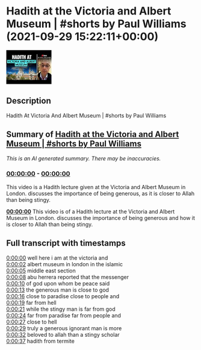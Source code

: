 # Hadith at the Victoria and Albert Museum | #shorts by Paul Williams (2021-09-29 15:22:11+00:00)

![alt Hadith at the Victoria and Albert Museum | #shorts by Paul Williams](rvwgmw8qk3I.jpg "Hadith at the Victoria and Albert Museum | #shorts by Paul Williams")

## Description

Hadith At Victoria And Albert Museum | #shorts by Paul Williams

## Summary of [Hadith at the Victoria and Albert Museum | #shorts by Paul Williams](https://www.youtube.com/watch?v=rvwgmw8qk3I)


*This is an AI generated summary. There may be inaccuracies. [](/)*

### [00:00:00](https://www.youtube.com/watch?v=rvwgmw8qk3I&t=0) - [00:00:00](https://www.youtube.com/watch?v=rvwgmw8qk3I&t=0)

This video is a Hadith lecture given at the Victoria and Albert Museum in London. discusses the importance of being generous, as it is closer to Allah than being stingy.

**[00:00:00](https://www.youtube.com/watch?v=rvwgmw8qk3I&t=0)** This video is of a Hadith lecture at the Victoria and Albert Museum in London. discusses the importance of being generous and how it is closer to Allah than being stingy.

## Full transcript with timestamps

[0:00:00](https://youtu.be/rvwgmw8qk3I?t=0) well here i am at the victoria and  
[0:00:02](https://youtu.be/rvwgmw8qk3I?t=2) albert museum in london in the islamic  
[0:00:05](https://youtu.be/rvwgmw8qk3I?t=5) middle east section  
[0:00:08](https://youtu.be/rvwgmw8qk3I?t=8) abu herrera reported that the messenger  
[0:00:10](https://youtu.be/rvwgmw8qk3I?t=10) of god upon whom be peace said  
[0:00:13](https://youtu.be/rvwgmw8qk3I?t=13) the generous man is close to god  
[0:00:16](https://youtu.be/rvwgmw8qk3I?t=16) close to paradise close to people and  
[0:00:19](https://youtu.be/rvwgmw8qk3I?t=19) far from hell  
[0:00:21](https://youtu.be/rvwgmw8qk3I?t=21) while the stingy man is far from god  
[0:00:24](https://youtu.be/rvwgmw8qk3I?t=24) far from paradise far from people and  
[0:00:27](https://youtu.be/rvwgmw8qk3I?t=27) close to hell  
[0:00:29](https://youtu.be/rvwgmw8qk3I?t=29) truly a generous ignorant man is more  
[0:00:32](https://youtu.be/rvwgmw8qk3I?t=32) beloved to allah than a stingy scholar  
[0:00:37](https://youtu.be/rvwgmw8qk3I?t=37) hadith from termite  
